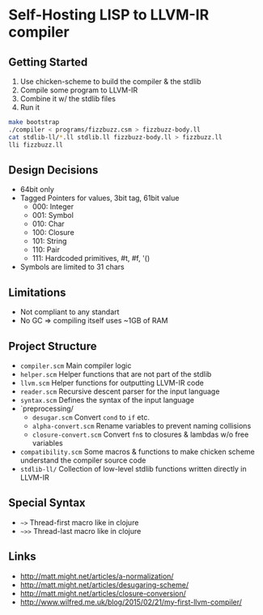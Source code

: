 # Self-Hosting LISP to LLVM-IR compiler

## Getting Started

1. Use chicken-scheme to build the compiler & the stdlib
2. Compile some program to LLVM-IR
3. Combine it w/ the stdlib files
4. Run it

``` bash
make bootstrap
./compiler < programs/fizzbuzz.csm > fizzbuzz-body.ll 
cat stdlib-ll/*.ll stdlib.ll fizzbuzz-body.ll > fizzbuzz.ll
lli fizzbuzz.ll
```

## Design Decisions

* 64bit only
* Tagged Pointers for values, 3bit tag, 61bit value
  * 000: Integer
  * 001: Symbol
  * 010: Char
  * 100: Closure
  * 101: String
  * 110: Pair
  * 111: Hardcoded primitives, #t, #f, '() 
* Symbols are limited to 31 chars

## Limitations

* Not compliant to any standart
* No GC => compiling itself uses ~1GB of RAM

## Project Structure

* `compiler.scm`
  Main compiler logic
* `helper.scm`
  Helper functions that are not part of the stdlib
* `llvm.scm`
  Helper functions for outputting LLVM-IR code
* `reader.scm`
  Recursive descent parser for the input language
* `syntax.scm`
  Defines the syntax of the input language
* `preprocessing/
  * `desugar.scm`
    Convert `cond` to `if` etc.
  * `alpha-convert.scm`
    Rename variables to prevent naming collisions
  * `closure-convert.scm`
    Convert `fn`s to closures & lambdas w/o free variables
* `compatibility.scm`
  Some macros & functions to make chicken scheme understand the compiler source code
* `stdlib-ll/`
  Collection of low-level stdlib functions written directly in LLVM-IR

## Special Syntax

* `~>` Thread-first macro like in clojure
* `~>>` Thread-last macro like in clojure

## Links

* <http://matt.might.net/articles/a-normalization/>
* <http://matt.might.net/articles/desugaring-scheme/>
* <http://matt.might.net/articles/closure-conversion/>
* <http://www.wilfred.me.uk/blog/2015/02/21/my-first-llvm-compiler/>
